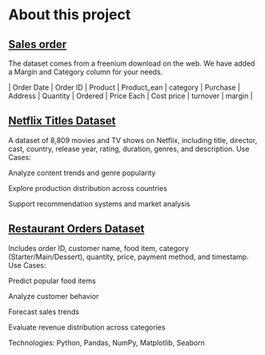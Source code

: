 # About this project

## [Sales order](https://www.kaggle.com/datasets/vincentcornlius/sales-orders/data)
The dataset comes from a freenium download on the web.
We have added a Margin and Category column for your needs.

| Order Date | Order ID | Product | Product_ean | category | Purchase | Address | Quantity | Ordered | Price Each | Cost price | turnover | margin |

## [Netflix Titles Dataset](https://www.kaggle.com/datasets/rahulvyasm/netflix-movies-and-tv-shows)
A dataset of 8,809 movies and TV shows on Netflix, including title, director, cast, country, release year, rating, duration, genres, and description.
Use Cases:

Analyze content trends and genre popularity

Explore production distribution across countries

Support recommendation systems and market analysis

## [Restaurant Orders Dataset](https://www.kaggle.com/datasets/haseebindata/restaurant-orders/)
Includes order ID, customer name, food item, category (Starter/Main/Dessert), quantity, price, payment method, and timestamp.
Use Cases:

Predict popular food items

Analyze customer behavior

Forecast sales trends

Evaluate revenue distribution across categories

Technologies: Python, Pandas, NumPy, Matplotlib, Seaborn